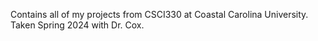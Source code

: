 Contains all of my projects from CSCI330 at Coastal Carolina University. Taken Spring 2024 with Dr. Cox.
